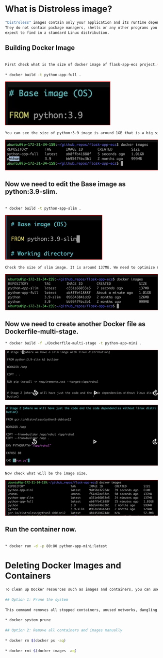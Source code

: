 # What is Distroless image?

```bash
"Distroless" images contain only your application and its runtime dependencies. 
They do not contain package managers, shells or any other programs you would 
expect to find in a standard Linux distribution.
```

## Building Docker Image
```bash

First check what is the size of docker image of flask-app-ecs project.(only python:3.9 image)

* docker build -t python-app-full .
```

![alt text](image-6.png)


```bash
You can see the size of python:3.9 image is around 1GB that is a big size, as a devops eng we need to optimize this size.

```
![alt text](image.png)



## Now we need to edit the Base image as python:3.9-slim.
```bash

* docker build -t python-app-slim .
```

![alt text](image-1.png)

```bash
Check the size of slim image. It is around 137MB. We need to optimize more, here comes to picture distroless image.
```
![alt text](image-2.png)


## Now we need to create another Docker file as Dockerfile-multi-stage.
```bash
* docker build -f ./Dockerfile-multi-stage -t python-app-mini .

```

![alt text](image-3.png)

![alt text](image-4.png)

```bash
Now check what will be the image size.
```
![alt text](image-5.png)



## Run the container now.
```bash

* docker run -d -p 80:80 python-app-mini:latest

```

# Deleting Docker Images and Containers

```bash
To clean up Docker resources such as images and containers, you can use the following commands:

## Option 1: Prune the system

This command removes all stopped containers, unused networks, dangling images, and build cache:

* docker system prune

## Option 2: Remove all containers and images manually

* docker rm $(docker ps -aq)

* docker rmi $(docker images -aq)

```





